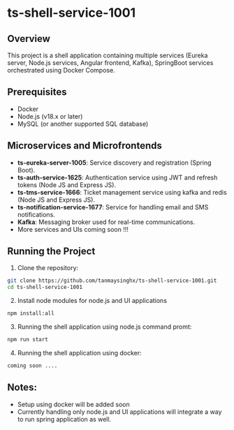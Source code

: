 # ts-shell-service-1001

## Overview
This project is a shell application containing multiple services (Eureka server, Node.js services, Angular frontend, Kafka), SpringBoot services orchestrated using Docker Compose.

## Prerequisites
  
- Docker
- Node.js (v18.x or later)
- MySQL (or another supported SQL database)
  
## Microservices and Microfrontends

- **ts-eureka-server-1005**: Service discovery and registration (Spring Boot).
- **ts-auth-service-1625**: Authentication service using JWT and refresh tokens (Node JS and Express JS).
- **ts-tms-service-1666**: Ticket management service using kafka and redis (Node JS and Express JS).
- **ts-notification-service-1677**: Service for handling email and SMS notifications.
- **Kafka**: Messaging broker used for real-time communications.
- More services and UIs coming soon !!!

## Running the Project

1. Clone the repository:

```bash
git clone https://github.com/tanmaysinghx/ts-shell-service-1001.git
cd ts-shell-service-1001

```

2. Install node modules for node.js and UI applications

```bash
npm install:all

```

3. Running the shell application using node.js command promt:

```bash
npm run start

```

4. Running the shell application using docker:

```bash
coming soon ....

```

## Notes:
 
- Setup using docker will be added soon
- Currently handling only node.js and UI applications will integrate a way to run spring application as well.